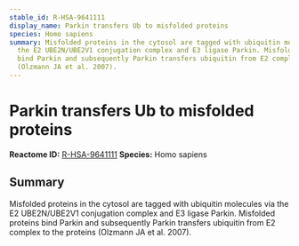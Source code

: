 ```yaml
---
stable_id: R-HSA-9641111
display_name: Parkin transfers Ub to misfolded proteins
species: Homo sapiens
summary: Misfolded proteins in the cytosol are tagged with ubiquitin molecules via
  the E2 UBE2N/UBE2V1 conjugation complex and E3 ligase Parkin. Misfolded proteins
  bind Parkin and subsequently Parkin transfers ubiquitin from E2 complex to the proteins
  (Olzmann JA et al. 2007).
---
```


# Parkin transfers Ub to misfolded proteins
**Reactome ID:** [R-HSA-9641111](https://reactome.org/content/detail/R-HSA-9641111)
**Species:** Homo sapiens

## Summary

Misfolded proteins in the cytosol are tagged with ubiquitin molecules via the E2 UBE2N/UBE2V1 conjugation complex and E3 ligase Parkin. Misfolded proteins bind Parkin and subsequently Parkin transfers ubiquitin from E2 complex to the proteins (Olzmann JA et al. 2007).
